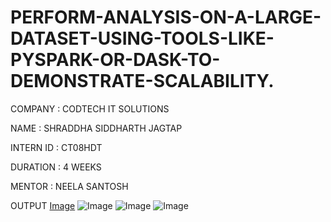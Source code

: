 # PERFORM-ANALYSIS-ON-A-LARGE-DATASET-USING-TOOLS-LIKE-PYSPARK-OR-DASK-TO-DEMONSTRATE-SCALABILITY.

COMPANY : CODTECH IT SOLUTIONS

NAME : SHRADDHA SIDDHARTH JAGTAP

INTERN ID : CT08HDT

DURATION : 4 WEEKS

MENTOR : NEELA SANTOSH

OUTPUT
[Image](https://github.com/user-attachments/assets/717db95e-d869-478f-a6c0-2b37653e616f)
![Image](https://github.com/user-attachments/assets/ecb43e19-8acb-4e69-9d41-c2dfd40c86e3)
![Image](https://github.com/user-attachments/assets/830b77d6-4a95-4f81-b5ac-137257b6e731)
![Image](https://github.com/user-attachments/assets/7b9031db-760a-442f-992b-09994b0c5b76)

